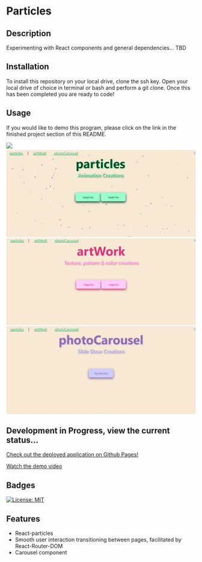 # Particles

## Description
Experimenting with React components and general dependencies... TBD

## Installation
To install this repository on your local drive, clone the ssh key. Open your local drive of choice in terminal or bash and perform a git clone. Once this has been completed you are ready to code!

## Usage
If you would like to demo this program, please click on the link in the finished project section of this README.

<img src="src\images\demo.gif">

<img src="src\images\Screenshot1.png">
<img src="src\images\Screenshot2.png">
<img src="src\images\Screenshot3.png">

## Development in Progress, view the current status...
[Check out the deployed application on Github Pages!](https://tfletch3018.github.io/particles/)

[Watch the demo video](https://drive.google.com/file/d/1_uMt1Xb7gX8pU_n1qQ9_qx_ZKljYXPnD/view?usp=sharing)

## Badges
[![License: MIT](https://img.shields.io/badge/License-MIT-yellow.svg)](https://opensource.org/licenses/MIT)

## Features
* React-particles
* Smooth user interaction transitioning between pages, facilitated by React-Router-DOM 
* Carousel component